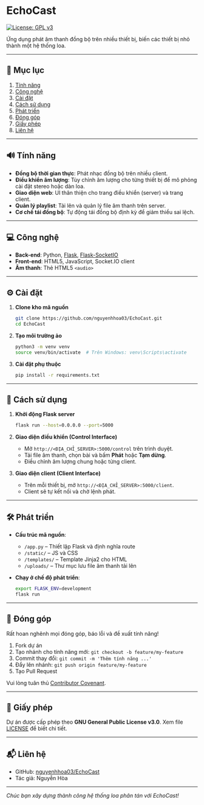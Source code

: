 # EchoCast

[![License: GPL v3](https://img.shields.io/badge/License-GPLv3-blue.svg)](https://www.gnu.org/licenses/gpl-3.0)

Ứng dụng phát âm thanh đồng bộ trên nhiều thiết bị, biến các thiết bị nhỏ thành một hệ thống loa.

---

## 📌 Mục lục

1. [Tính năng](#tính-năng)
2. [Công nghệ](#công-nghệ)
3. [Cài đặt](#cài-đặt)
4. [Cách sử dụng](#cách-sử-dụng)
5. [Phát triển](#phát-triển)
6. [Đóng góp](#đóng-góp)
7. [Giấy phép](#giấy-phép)
8. [Liên hệ](#liên-hệ)

---

## 🔊 Tính năng

* **Đồng bộ thời gian thực**: Phát nhạc đồng bộ trên nhiều client.
* **Điều khiển âm lượng**: Tùy chỉnh âm lượng cho từng thiết bị để mô phỏng cài đặt stereo hoặc dàn loa.
* **Giao diện web**: UI thân thiện cho trang điều khiển (server) và trang client.
* **Quản lý playlist**: Tải lên và quản lý file âm thanh trên server.
* **Cơ chế tái đồng bộ**: Tự động tái đồng bộ định kỳ để giảm thiểu sai lệch.

---

## 💻 Công nghệ

* **Back-end**: Python, [Flask](https://palletsprojects.com/p/flask/), [Flask-SocketIO](https://flask-socketio.readthedocs.io/)
* **Front-end**: HTML5, JavaScript, Socket.IO client
* **Âm thanh**: Thẻ HTML5 `<audio>`

---

## ⚙️ Cài đặt

1. **Clone kho mã nguồn**

   ```bash
   git clone https://github.com/nguyenhhoa03/EchoCast.git
   cd EchoCast
   ```
2. **Tạo môi trường ảo**

   ```bash
   python3 -m venv venv
   source venv/bin/activate  # Trên Windows: venv\Scripts\activate
   ```
3. **Cài đặt phụ thuộc**

   ```bash
   pip install -r requirements.txt
   ```

---

## 🚀 Cách sử dụng

1. **Khởi động Flask server**

   ```bash
   flask run --host=0.0.0.0 --port=5000
   ```

2. **Giao diện điều khiển (Control Interface)**

   * Mở `http://<ĐỊA_CHỈ_SERVER>:5000/control` trên trình duyệt.
   * Tải file âm thanh, chọn bài và bấm **Phát** hoặc **Tạm dừng**.
   * Điều chỉnh âm lượng chung hoặc từng client.

3. **Giao diện client (Client Interface)**

   * Trên mỗi thiết bị, mở `http://<ĐỊA_CHỈ_SERVER>:5000/client`.
   * Client sẽ tự kết nối và chờ lệnh phát.

---

## 🛠️ Phát triển

* **Cấu trúc mã nguồn**:

  * `/app.py` – Thiết lập Flask và định nghĩa route
  * `/static/` – JS và CSS
  * `/templates/` – Template Jinja2 cho HTML
  * `/uploads/` – Thư mục lưu file âm thanh tải lên

* **Chạy ở chế độ phát triển**:

  ```bash
  export FLASK_ENV=development
  flask run
  ```

---

## 🤝 Đóng góp

Rất hoan nghênh mọi đóng góp, báo lỗi và đề xuất tính năng!

1. Fork dự án
2. Tạo nhánh cho tính năng mới: `git checkout -b feature/my-feature`
3. Commit thay đổi: `git commit -m 'Thêm tính năng ...'`
4. Đẩy lên nhánh: `git push origin feature/my-feature`
5. Tạo Pull Request

Vui lòng tuân thủ [Contributor Covenant](https://www.contributor-covenant.org/).

---

## 📝 Giấy phép

Dự án được cấp phép theo **GNU General Public License v3.0**. Xem file [LICENSE](LICENSE) để biết chi tiết.

---

## 📬 Liên hệ

* GitHub: [nguyenhhoa03/EchoCast](https://github.com/nguyenhhoa03/EchoCast)
* Tác giả: Nguyễn Hòa

---

*Chúc bạn xây dựng thành công hệ thống loa phân tán với EchoCast!*
